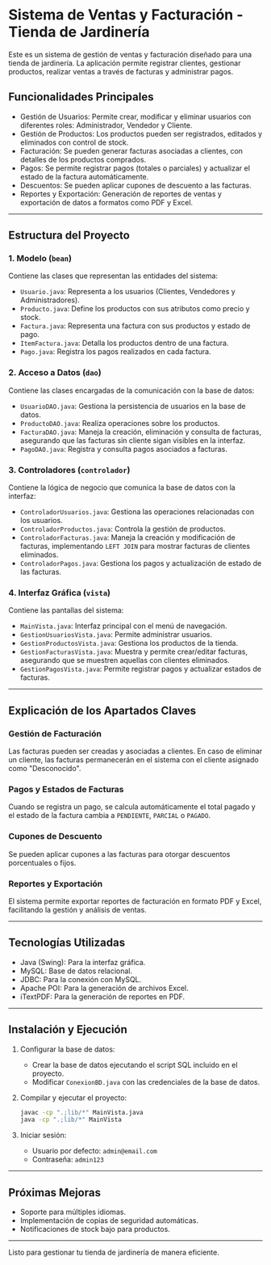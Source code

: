 # Sistema de Ventas y Facturación - Tienda de Jardinería

Este es un sistema de gestión de ventas y facturación diseñado para una tienda de jardinería. La aplicación permite registrar clientes, gestionar productos, realizar ventas a través de facturas y administrar pagos.

## Funcionalidades Principales

- Gestión de Usuarios: Permite crear, modificar y eliminar usuarios con diferentes roles: Administrador, Vendedor y Cliente.
- Gestión de Productos: Los productos pueden ser registrados, editados y eliminados con control de stock.
- Facturación: Se pueden generar facturas asociadas a clientes, con detalles de los productos comprados.
- Pagos: Se permite registrar pagos (totales o parciales) y actualizar el estado de la factura automáticamente.
- Descuentos: Se pueden aplicar cupones de descuento a las facturas.
- Reportes y Exportación: Generación de reportes de ventas y exportación de datos a formatos como PDF y Excel.

---

## Estructura del Proyecto

### 1. Modelo (`bean`)
Contiene las clases que representan las entidades del sistema:
- `Usuario.java`: Representa a los usuarios (Clientes, Vendedores y Administradores).
- `Producto.java`: Define los productos con sus atributos como precio y stock.
- `Factura.java`: Representa una factura con sus productos y estado de pago.
- `ItemFactura.java`: Detalla los productos dentro de una factura.
- `Pago.java`: Registra los pagos realizados en cada factura.

### 2. Acceso a Datos (`dao`)
Contiene las clases encargadas de la comunicación con la base de datos:
- `UsuarioDAO.java`: Gestiona la persistencia de usuarios en la base de datos.
- `ProductoDAO.java`: Realiza operaciones sobre los productos.
- `FacturaDAO.java`: Maneja la creación, eliminación y consulta de facturas, asegurando que las facturas sin cliente sigan visibles en la interfaz.
- `PagoDAO.java`: Registra y consulta pagos asociados a facturas.

### 3. Controladores (`controlador`)
Contiene la lógica de negocio que comunica la base de datos con la interfaz:
- `ControladorUsuarios.java`: Gestiona las operaciones relacionadas con los usuarios.
- `ControladorProductos.java`: Controla la gestión de productos.
- `ControladorFacturas.java`: Maneja la creación y modificación de facturas, implementando `LEFT JOIN` para mostrar facturas de clientes eliminados.
- `ControladorPagos.java`: Gestiona los pagos y actualización de estado de las facturas.

### 4. Interfaz Gráfica (`vista`)
Contiene las pantallas del sistema:
- `MainVista.java`: Interfaz principal con el menú de navegación.
- `GestionUsuariosVista.java`: Permite administrar usuarios.
- `GestionProductosVista.java`: Gestiona los productos de la tienda.
- `GestionFacturasVista.java`: Muestra y permite crear/editar facturas, asegurando que se muestren aquellas con clientes eliminados.
- `GestionPagosVista.java`: Permite registrar pagos y actualizar estados de facturas.

---

## Explicación de los Apartados Claves

### Gestión de Facturación
Las facturas pueden ser creadas y asociadas a clientes. En caso de eliminar un cliente, las facturas permanecerán en el sistema con el cliente asignado como "Desconocido".

### Pagos y Estados de Facturas
Cuando se registra un pago, se calcula automáticamente el total pagado y el estado de la factura cambia a `PENDIENTE`, `PARCIAL` o `PAGADO`.

### Cupones de Descuento
Se pueden aplicar cupones a las facturas para otorgar descuentos porcentuales o fijos.

### Reportes y Exportación
El sistema permite exportar reportes de facturación en formato PDF y Excel, facilitando la gestión y análisis de ventas.

---

## Tecnologías Utilizadas
- Java (Swing): Para la interfaz gráfica.
- MySQL: Base de datos relacional.
- JDBC: Para la conexión con MySQL.
- Apache POI: Para la generación de archivos Excel.
- iTextPDF: Para la generación de reportes en PDF.

---

## Instalación y Ejecución
1. Configurar la base de datos:
   - Crear la base de datos ejecutando el script SQL incluido en el proyecto.
   - Modificar `ConexionBD.java` con las credenciales de la base de datos.

2. Compilar y ejecutar el proyecto:
   ```sh
   javac -cp ".;lib/*" MainVista.java
   java -cp ".;lib/*" MainVista
   ```

3. Iniciar sesión:
   - Usuario por defecto: `admin@email.com`
   - Contraseña: `admin123`

---

## Próximas Mejoras
- Soporte para múltiples idiomas.
- Implementación de copias de seguridad automáticas.
- Notificaciones de stock bajo para productos.

---

Listo para gestionar tu tienda de jardinería de manera eficiente.

